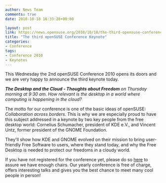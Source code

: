 ```yaml
---
author: News Team
comments: true
date: 2010-10-18 16:33:28+00:00

layout: post
link: https://news.opensuse.org/2010/10/18/the-third-opensuse-conference-keynote/
title: "The third openSUSE Conference Keynote"
categories:
- Conference
tags:
- Conference 2010
- Keynotes
---
```

This Wednesday the 2nd openSUSE Conference 2010 opens its doors and we are very happy to announce the third keynote today.

_**The Desktop and the Cloud - Thoughts about Freedom** on Thursday morning at 9:30 am. How relevant is the desktop in a world where computing is happening in the cloud?_ 

The motto for our conference is one of the basic ideas of openSUSE: _Collaboration across borders_. This is why we are especially proud to have this subject addressed in a keynote by two key people from the free desktop world: Cornelius Schumacher, president of KDE e.V., and Vincent Untz, former president of the GNOME Foundation.

They'll show how KDE and GNOME evolved on their mission to bring user-friendly Free Software to users, where they stand today, and why the Free Desktop is needed to protect our freedoms in a cloudy world.

If you have not registered for the conference yet, please do so [here](http://conference.opensuse.org/indico/confRegistrationFormDisplay.py/display?confId=0) to assure we have enough chairs. Our yearly conference is free of charge, offers interesting talks and gives you the best chance to meet many cool people in person!
		

